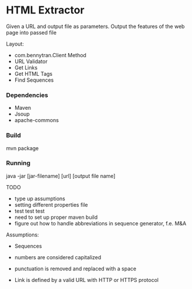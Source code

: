 # HTML Extractor
Given a URL and output file as parameters. Output the features of the web
page into passed file

Layout: 
* com.bennytran.Client Method
* URL Validator
* Get Links
* Get HTML Tags
* Find Sequences 

### Dependencies
* Maven
* Jsoup
* apache-commons

### Build
mvn package

### Running
java -jar [jar-filename] [url] [output file name]


TODO
* type up assumptions
* setting different properties file
* test test test
* need to set up proper maven build
* figure out how to handle abbreviations in sequence generator, f.e. M&A

Assumptions:
* Sequences
* numbers are considered capitalized
* punctuation is removed and replaced with a space

* Link is defined by a valid URL with HTTP or HTTPS protocol
